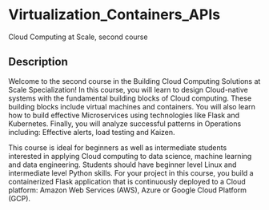 # Virtualization_Containers_APIs
Cloud Computing at Scale, second course

## Description
Welcome to the second course in the Building Cloud Computing Solutions at Scale Specialization! In this course, you will learn to design Cloud-native systems with the fundamental building blocks of Cloud computing. These building blocks include virtual machines and containers. You will also learn how to build effective Microservices using technologies like Flask and Kubernetes. Finally, you will analyze successful patterns in Operations including: Effective alerts, load testing and Kaizen. 

This course is ideal for beginners as well as intermediate students interested in applying Cloud computing to data science, machine learning and data engineering. Students should have beginner level Linux and intermediate level Python skills. For your project in this course, you build a containerized Flask application that is continuously deployed to a Cloud platform: Amazon Web Services (AWS), Azure or Google Cloud Platform (GCP).
